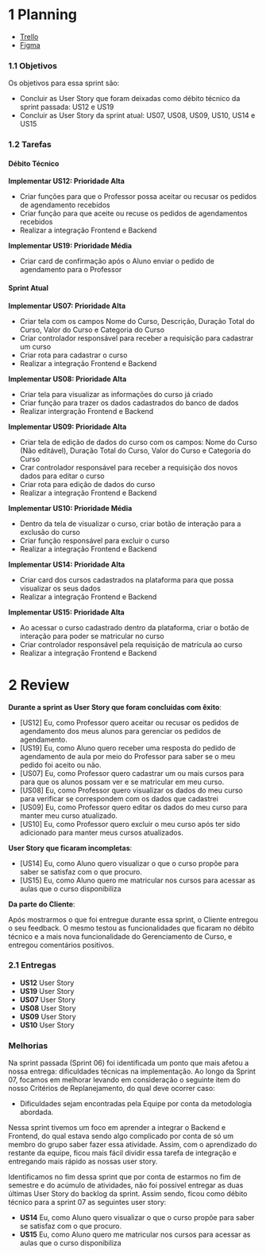 # 1 Planning

- [Trello](https://trello.com/b/KqnlhBTh/kanban-quadro-modelo)
- [Figma](https://www.figma.com/file/50Nh7t2RpgmlKLskJfMJsf/IStudent?node-id=0%3A1)

### 1.1 Objetivos

Os objetivos para essa sprint são:

- Concluir as User Story que foram deixadas como débito técnico da sprint passada: US12 e US19
- Concluir as User Story da sprint atual: US07, US08, US09, US10, US14 e US15

### 1.2 Tarefas

#### Débito Técnico

**Implementar US12: Prioridade Alta**

- Criar funções para que o Professor possa aceitar ou recusar os pedidos de agendamento recebidos
- Criar função para que aceite ou recuse os pedidos de agendamentos recebidos
- Realizar a integração Frontend e Backend

**Implementar US19: Prioridade Média**

- Criar card de confirmação após o Aluno enviar o pedido de agendamento para o Professor

#### Sprint Atual

**Implementar US07: Prioridade Alta**

- Criar tela com os campos Nome do Curso, Descrição, Duração Total do Curso, Valor do Curso e Categoria do Curso
- Criar controlador responsável para receber a requisição para cadastrar um curso
- Criar rota para cadastrar o curso
- Realizar a integração Frontend e Backend

**Implementar US08: Prioridade Alta**

- Criar tela para visualizar as informações do curso já criado
- Criar função para trazer os dados cadastrados do banco de dados
- Realizar intergração Frontend e Backend

**Implementar US09: Prioridade Alta**

- Criar tela de edição de dados do curso com os campos: Nome do Curso (Não editável), Duração Total do Curso, Valor do Curso e Categoria do Curso
- Crar controlador responsável para receber a requisição dos novos dados para editar o curso
- Criar rota para edição de dados do curso
- Realizar a integração Frontend e Backend

**Implementar US10: Prioridade Média**

- Dentro da tela de visualizar o curso, criar botão de interação para a exclusão do curso
- Criar função responsável para excluir o curso
- Realizar a integração Frontend e Backend

**Implementar US14: Prioridade Alta**

- Criar card dos cursos cadastrados na plataforma para que possa visualizar os seus dados
- Realizar a integração Frontend e Backend

**Implementar US15: Prioridade Alta**

- Ao acessar o curso cadastrado dentro da plataforma, criar o botão de interação para poder se matricular no curso
- Criar controlador responsável pela requisição de matrícula ao curso
- Realizar a integração Frontend e Backend

# 2 Review

**Durante a sprint as User Story que foram concluídas com êxito**:

- [US12] Eu, como Professor quero aceitar ou recusar os pedidos de agendamento dos meus alunos para gerenciar os pedidos de agendamento.
- [US19] Eu, como Aluno quero receber uma resposta do pedido de agendamento de aula por meio do Professor para saber se o meu pedido foi aceito ou não.
- [US07] Eu, como Professor quero cadastrar um ou mais cursos para para que os alunos possam ver e se matricular em meu curso.
- [US08] Eu, como Professor quero visualizar os dados do meu curso para verificar se correspondem com os dados que cadastrei
- [US09] Eu, como Professor quero editar os dados do meu curso para manter meu curso atualizado.
- [US10] Eu, como Professor quero excluir o meu curso após ter sido adicionado para manter meus cursos atualizados.

**User Story que ficaram incompletas**:

- [US14] Eu, como Aluno quero visualizar o que o curso propõe para saber se satisfaz com o que procuro.
- [US15] Eu, como Aluno quero me matricular nos cursos para acessar as aulas que o curso disponibiliza

**Da parte do Cliente**:

Após mostrarmos o que foi entregue durante essa sprint, o Cliente entregou o seu feedback. O mesmo testou as funcionalidades que ficaram no débito técnico e a mais nova funcionalidade do Gerenciamento de Curso, e entregou comentários positivos.

### 2.1 Entregas

- **US12** User Story
- **US19** User Story
- **US07** User Story
- **US08** User Story
- **US09** User Story
- **US10** User Story

### Melhorias

Na sprint passada (Sprint 06) foi identificada um ponto que mais afetou a nossa entrega: dificuldades técnicas na implementação. Ao longo da Sprint 07, focamos em melhorar levando em consideração o seguinte item do nosso Critérios de Replanejamento, do qual deve ocorrer caso:

- Dificuldades sejam encontradas pela Equipe por conta da metodologia abordada.

Nessa sprint tivemos um foco em aprender a integrar o Backend e Frontend, do qual estava sendo algo complicado por conta de só um membro do grupo saber fazer essa atividade. Assim, com o aprendizado do restante da equipe, ficou mais fácil dividir essa tarefa de integração e entregando mais rápido as nossas user story.

Identificamos no fim dessa sprint que por conta de estarmos no fim de semestre e do acúmulo de atividades, não foi possível entregar as duas últimas User Story do backlog da sprint. Assim sendo, ficou como débito técnico para a sprint 07 as seguintes user story:

- **US14** Eu, como Aluno quero visualizar o que o curso propõe para saber se satisfaz com o que procuro.
- **US15** Eu, como Aluno quero me matricular nos cursos para acessar as aulas que o curso disponibiliza
